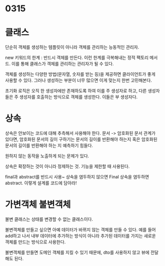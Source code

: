 # 0315

# 클래스

단순히 객체를 생성하는 템플릿이 아니라 객체를 관리하는 능동적인 관리자.

new 키워드의 한계 : 반드시 객체를 만든다.
이런 한계를 극복해내는 정적 팩토리 메서드. 이를 통해 클래스가 객체를 관리하는 관리자가 될 수 있다.

객체를 생성하는 다양한 방법(문자열, 숫자를 받는 등)을 제공하면 클라이언트가 좋게 사용할 수 있다.
그러나 생성하는 부분이 너무 많으면 이게 맞는지 한번 고민해본다.

초기화 로직은 오직 한 생성자에만 존재하도록 하여 이를 주 생성자로 하고,
다른 생성자들은 주 생성자를 호출하는 방식으로 객체를 생성한다. 이들은 부 생성자다.

# 상속

상속은 안보이는 코드에 대해 추측해서 사용해야 한다.
문서 -> 암호화된 문서 관계가 있다면, 암호화된 문서의 길이 구하기는 문서의 길이를 반환해야 하는지 혹은 암호화된 문서의 길이를 반환해야 하는 지 예측하기 힘들다.

원하지 않는 동작을 노출하게 되는 문제가 있다.

상속은 확장하는 것이 아니라 정제하는 것. 기능을 제한할 때 사용된다.

final과 abstract를 반드시 사용~ 상속을 염두하지 않으면 Final 상속을 염두하면 abstract.
이렇게 설계를 코드에 담아라!

# 가변객체 불변객체

불변 클래스는 상태를 변경할 수 없는 클래스이다.

불변객체를 만들고 싶으면 아예 데이터가 바뀌지 않는 객체를 만들 수 있다.
예를 들어 add하고 나서 내부 데이터에 추가하는 방식이 아니라 추가된 데이터를 가지는 새로운 객체를 만드는 방식으로 사용한다.

불변객체를 만들면 도메인 객체를 지킬 수 있기 때문에, dto를 사용하지 않고 뷰에 전달해도 된다.